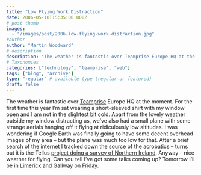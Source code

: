 ```yaml
---
title: "Low Flying Work Distraction"
date: 2006-05-10T15:35:00.000Z
# post thumb
images:
  - "/images/post/2006-low-flying-work-distraction.jpg"
#author
author: "Martin Woodward"
# description
description: "The weather is fantastic over Teamprise Europe HQ at the moment."
# Taxonomies
categories: ["technology", "teamprise", "web"]
tags: ["blog", "archive"]
type: "regular" # available type (regular or featured)
draft: false
---
```

The weather is fantastic over [Teamprise](http://www.teamprise.com/) Europe HQ at the moment.  For the first time this year I’m sat wearing a short-sleeved shirt with my window open and I am not in the slightest bit cold.  Apart from the lovely weather outside my window distracting us, we’ve also had a small plane with some strange aerials hanging off it flying at ridiculously low altitudes.  I was wondering if Google Earth was finally going to have some decent overhead images of my area – but the plane was much too low for that.  After a brief search of the internet I tracked down the source of the acrobatics – turns out it is the Tellus [project doing a survey of Northern Ireland](http://www.nics.gov.uk/press/eti/050708e-eti.htm).  Anyway – nice weather for flying.  Can you tell I’ve got some talks coming up?  Tomorrow I’ll be in [Limerick](http://www.developers.ie/event.aspx?s=48) and [Gallway](http://www.itag.ie/CalendarofEvents/tabid/83/ctl/View/mid/410/Event/186/Start/200605121900/End/200605122030/Default.aspx) on Friday.